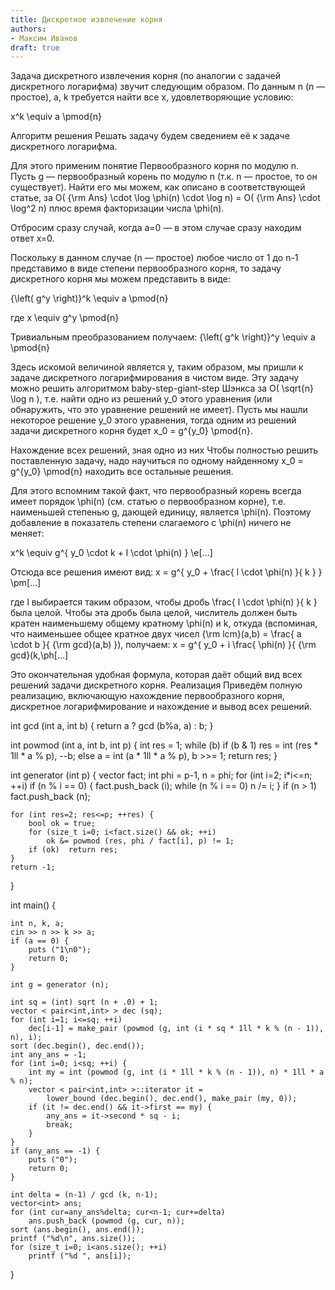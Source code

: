 ```yaml
---
title: Дискретное извлечение корня
authors:
- Максим Иванов
draft: true
---
```


Задача дискретного извлечения корня (по аналогии с задачей дискретного логарифма) звучит следующим образом. По данным n (n — простое), a, k требуется найти все x, удовлетворяющие условию:

 x^k \equiv a \pmod{n} 

Алгоритм решения
Решать задачу будем сведением её к задаче дискретного логарифма.

Для этого применим понятие Первообразного корня по модулю n. Пусть g — первообразный корень по модулю n (т.к. n — простое, то он существует). Найти его мы можем, как описано в соответствующей статье, за O( {\rm Ans} \cdot \log \phi(n) \cdot \log n) = O( {\rm Ans} \cdot \log^2 n) плюс время факторизации числа \phi(n).

Отбросим сразу случай, когда a=0 — в этом случае сразу находим ответ x=0.

Поскольку в данном случае (n — простое) любое число от 1 до n-1 представимо в виде степени первообразного корня, то задачу дискретного корня мы можем представить в виде:

 {\left( g^y \right)}^k \equiv a \pmod{n} 

где
 x \equiv g^y \pmod{n} 

Тривиальным преобразованием получаем:
 {\left( g^k \right)}^y \equiv a \pmod{n} 

Здесь искомой величиной является y, таким образом, мы пришли к задаче дискретного логарифмирования в чистом виде. Эту задачу можно решить алгоритмом baby-step-giant-step Шэнкса за O( \sqrt{n} \log n ), т.е. найти одно из решений y_0 этого уравнения (или обнаружить, что это уравнение решений не имеет).
Пусть мы нашли некоторое решение y_0 этого уравнения, тогда одним из решений задачи дискретного корня будет x_0 = g^{y_0} \pmod{n}.

Нахождение всех решений, зная одно из них
Чтобы полностью решить поставленную задачу, надо научиться по одному найденному x_0 = g^{y_0} \pmod{n} находить все остальные решения.

Для этого вспомним такой факт, что первообразный корень всегда имеет порядок \phi(n) (см. статью о первообразном корне), т.е. наименьшей степенью g, дающей единицу, является \phi(n). Поэтому добавление в показатель степени слагаемого с \phi(n) ничего не меняет:

 x^k \equiv g^{ y_0 \cdot k + l \cdot \phi(n) } \e[...]

Отсюда все решения имеют вид:
 x = g^{ y_0 + \frac{ l \cdot \phi(n) }{ k } } \pm[...]

где l выбирается таким образом, чтобы дробь \frac{ l \cdot \phi(n) }{ k } была целой. Чтобы эта дробь была целой, числитель должен быть кратен наименьшему общему кратному \phi(n) и k, откуда (вспоминая, что наименьшее общее кратное двух чисел {\rm lcm}(a,b) = \frac{ a \cdot b }{ {\rm gcd}(a,b) }), получаем:
 x = g^{ y_0 + i \frac{ \phi(n) }{ {\rm gcd}(k,\ph[...]

Это окончательная удобная формула, которая даёт общий вид всех решений задачи дискретного корня.
Реализация
Приведём полную реализацию, включающую нахождение первообразного корня, дискретное логарифмирование и нахождение и вывод всех решений.

int gcd (int a, int b) {
	return a ? gcd (b%a, a) : b;
}
 
int powmod (int a, int b, int p) {
	int res = 1;
	while (b)
		if (b & 1)
			res = int (res * 1ll * a % p),  --b;
		else
			a = int (a * 1ll * a % p),  b >>= 1;
	return res;
}
 
int generator (int p) {
	vector<int> fact;
	int phi = p-1,  n = phi;
	for (int i=2; i*i<=n; ++i)
		if (n % i == 0) {
			fact.push_back (i);
			while (n % i == 0)
				n /= i;
		}
	if (n > 1)
		fact.push_back (n);
 
	for (int res=2; res<=p; ++res) {
		bool ok = true;
		for (size_t i=0; i<fact.size() && ok; ++i)
			ok &= powmod (res, phi / fact[i], p) != 1;
		if (ok)  return res;
	}
	return -1;
}
 
int main() {
 
	int n, k, a;
	cin >> n >> k >> a;
	if (a == 0) {
		puts ("1\n0");
		return 0;
	}
 
	int g = generator (n);
 
	int sq = (int) sqrt (n + .0) + 1;
	vector < pair<int,int> > dec (sq);
	for (int i=1; i<=sq; ++i)
		dec[i-1] = make_pair (powmod (g, int (i * sq * 1ll * k % (n - 1)), n), i);
	sort (dec.begin(), dec.end());
	int any_ans = -1;
	for (int i=0; i<sq; ++i) {
		int my = int (powmod (g, int (i * 1ll * k % (n - 1)), n) * 1ll * a % n);
		vector < pair<int,int> >::iterator it =
			lower_bound (dec.begin(), dec.end(), make_pair (my, 0));
		if (it != dec.end() && it->first == my) {
			any_ans = it->second * sq - i;
			break;
		}
	}
	if (any_ans == -1) {
		puts ("0");
		return 0;
	}
 
	int delta = (n-1) / gcd (k, n-1);
	vector<int> ans;
	for (int cur=any_ans%delta; cur<n-1; cur+=delta)
		ans.push_back (powmod (g, cur, n));
	sort (ans.begin(), ans.end());
	printf ("%d\n", ans.size());
	for (size_t i=0; i<ans.size(); ++i)
		printf ("%d ", ans[i]);
 
}
